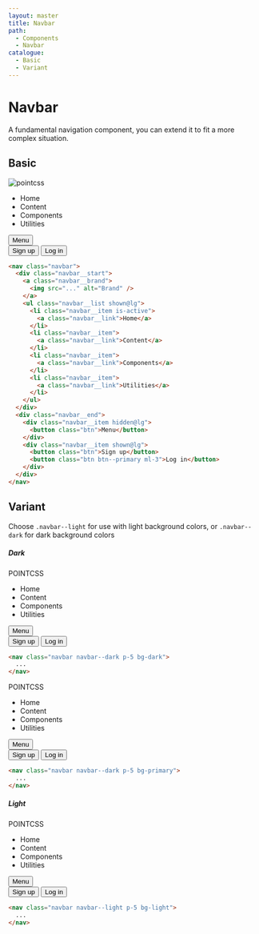 ```yaml
---
layout: master
title: Navbar
path:
  - Components
  - Navbar
catalogue:
  - Basic
  - Variant
---
```


# Navbar

A fundamental navigation component, you can extend it to fit a more complex situation.

## Basic

<section class="snippet">
  <div class="snippet__preview">
    <nav class="navbar">
      <div class="navbar__start">
        <a class="navbar__brand">
          <img src="{{project.url}}/images/logo.svg" alt="pointcss" />
        </a>
        <ul class="navbar__list shown@lg">
          <li class="navbar__item is-active">
            <a class="navbar__link">Home</a>
          </li>
          <li class="navbar__item">
            <a class="navbar__link">Content</a>
          </li>
          <li class="navbar__item">
            <a class="navbar__link">Components</a>
          </li>
          <li class="navbar__item">
            <a class="navbar__link">Utilities</a>
          </li>
        </ul>
      </div>
      <div class="navbar__end">
        <div class="navbar__item hidden@lg">
          <button class="btn">Menu</button>
        </div>
        <div class="navbar__item shown@lg">
          <div class="flex">
            <button class="btn">Sign up</button>
            <button class="btn btn--primary ml-3">Log in</button>
          </div>
        </div>
      </div>
    </nav>
  </div>
  <div class="snippet__source">

```html
<nav class="navbar">
  <div class="navbar__start">
    <a class="navbar__brand">
      <img src="..." alt="Brand" />
    </a>
    <ul class="navbar__list shown@lg">
      <li class="navbar__item is-active">
        <a class="navbar__link">Home</a>
      </li>
      <li class="navbar__item">
        <a class="navbar__link">Content</a>
      </li>
      <li class="navbar__item">
        <a class="navbar__link">Components</a>
      </li>
      <li class="navbar__item">
        <a class="navbar__link">Utilities</a>
      </li>
    </ul>
  </div>
  <div class="navbar__end">
    <div class="navbar__item hidden@lg">
      <button class="btn">Menu</button>
    </div>
    <div class="navbar__item shown@lg">
      <button class="btn">Sign up</button>
      <button class="btn btn--primary ml-3">Log in</button>
    </div>
  </div>
</nav>
```

  </div>
</section>

## Variant

Choose `.navbar--light` for use with light background colors, or `.navbar--dark` for dark background colors

##### Dark

<section class="snippet">
  <div class="snippet__preview">
    <nav class="navbar navbar--dark p-5 bg-dark">
      <div class="navbar__start">
        <a role="button" class="navbar__brand">POINTCSS</a>
        <ul class="navbar__list shown@lg">
          <li class="navbar__item is-active">
            <a class="navbar__link">Home</a>
          </li>
          <li class="navbar__item">
            <a class="navbar__link">Content</a>
          </li>
          <li class="navbar__item">
            <a class="navbar__link">Components</a>
          </li>
          <li class="navbar__item">
            <a class="navbar__link">Utilities</a>
          </li>
        </ul>
      </div>
      <div class="navbar__end">
        <div class="navbar__item hidden@lg">
          <button class="btn btn--white btn--outline">Menu</button>
        </div>
        <div class="navbar__item shown@lg">
          <button class="btn btn--white btn--outline">Sign up</button>
          <button class="btn btn--white btn--outline ml-3">Log in</button>
        </div>
      </div>
    </nav>
  </div>
  <div class="snippet__source">

```html
<nav class="navbar navbar--dark p-5 bg-dark">
  ...
</nav>
```

  </div>
</section>

<section class="snippet">
  <div class="snippet__preview">
    <nav class="navbar navbar--dark p-5 bg-primary">
      <div class="navbar__start">
        <a role="button" class="navbar__brand">POINTCSS</a>
        <ul class="navbar__list shown@lg">
          <li class="navbar__item is-active">
            <a class="navbar__link">Home</a>
          </li>
          <li class="navbar__item">
            <a class="navbar__link">Content</a>
          </li>
          <li class="navbar__item">
            <a class="navbar__link">Components</a>
          </li>
          <li class="navbar__item">
            <a class="navbar__link">Utilities</a>
          </li>
        </ul>
      </div>
      <div class="navbar__end">
        <div class="navbar__item hidden@lg">
          <button class="btn btn--white btn--outline">Menu</button>
        </div>
        <div class="navbar__item shown@lg">
          <button class="btn btn--white btn--outline">Sign up</button>
          <button class="btn btn--white btn--outline ml-3">Log in</button>
        </div>
      </div>
    </nav>
  </div>
  <div class="snippet__source">

```html
<nav class="navbar navbar--dark p-5 bg-primary">
  ...
</nav>
```

  </div>
</section>

##### Light

<section class="snippet">
  <div class="snippet__preview">
    <nav class="navbar navbar--light p-5 bg-light">
      <div class="navbar__start">
        <a role="button" class="navbar__brand">POINTCSS</a>
        <ul class="navbar__list shown@lg">
          <li class="navbar__item is-active">
            <a class="navbar__link">Home</a>
          </li>
          <li class="navbar__item">
            <a class="navbar__link">Content</a>
          </li>
          <li class="navbar__item">
            <a class="navbar__link">Components</a>
          </li>
          <li class="navbar__item">
            <a class="navbar__link">Utilities</a>
          </li>
        </ul>
      </div>
      <div class="navbar__end">
        <div class="navbar__item hidden@lg">
          <button class="btn">Menu</button>
        </div>
        <div class="navbar__item shown@lg">
          <button class="btn">Sign up</button>
          <button class="btn ml-3">Log in</button>
        </div>
      </div>
    </nav>
  </div>
  <div class="snippet__source">

```html
<nav class="navbar navbar--light p-5 bg-light">
  ...
</nav>
```

  </div>
</section>
